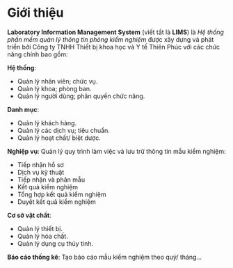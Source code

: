 # Giới thiệu 

**Laboratory Information Management System** (viết tắt là **LIMS**) là *Hệ thống phần mềm quản lý thông tin phòng kiểm nghiệm* được xây dựng và phát triển bởi Công ty TNHH Thiết bị khoa học và Y tế Thiên Phúc với các chức năng chính bao gồm:

**Hệ thống**:
>
  - Quản lý nhân viên; chức vụ.
  - Quản lý khoa; phòng ban.
  - Quản lý người dùng; phân quyền chức năng.

**Danh mục**:
>
  - Quản lý khách hàng.
  - Quản lý các dịch vụ; tiêu chuẩn.
  - Quản lý hoạt chất/ biệt dược.

**Nghiệp vụ**: Quản lý quy trình làm việc và lưu trữ thông tin mẫu kiểm nghiệm:
>
  - Tiếp nhận hồ sơ
  - Dịch vụ kỹ thuật
  - Tiếp nhận và phân mẫu
  - Kết quả kiểm nghiệm
  - Tổng hợp kết quả kiểm nghiệm
  - Duyệt kết quả kiểm nghiệm

**Cơ sở vật chất**: 
>
  - Quản lý thiết bị.
  - Quản lý hóa chất.
  - Quản lý dụng cụ thủy tinh.

**Báo cáo thống kê**: Tạo báo cáo mẫu kiểm nghiệm theo quý/ tháng…

